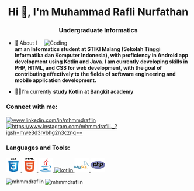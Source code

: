 <h1 align="center">Hi 👋, I'm Muhammad Rafli Nurfathan</h1>
<h3 align="center">Undergraduate Informatics</h3>
<img align="right"  alt="Coding" width="400" src="https://i.giphy.com/media/v1.Y2lkPTc5MGI3NjExYnNiNWxqd3k1amRqNTc4MHIzZ3Nnejc1ZTlsZTRvdWc2bHFkNng2YSZlcD12MV9pbnRlcm5hbF9naWZfYnlfaWQmY3Q9Zw/JqmupuTVZYaQX5s094/giphy.gif">



- 💬 About **I am an Informatics student at STIKI Malang (Sekolah Tinggi Informatika dan Komputer Indonesia), with proficiency in Android app development using Kotlin and Java. I am currently developing skills in PHP, HTML, and CSS for web development, with the goal of contributing effectively to the fields of software engineering and mobile application development.**

- 👨‍💻I’m currently **study Kotlin at Bangkit academy**

<h3 align="left">Connect with me:</h3>
<p align="left">
<a href="https://linkedin.com/in/www.linkedin.com/in/mhmmdraflin" target="blank"><img align="center" src="https://raw.githubusercontent.com/rahuldkjain/github-profile-readme-generator/master/src/images/icons/Social/linked-in-alt.svg" alt="www.linkedin.com/in/mhmmdraflin" height="30" width="40" /></a>
<a href="https://instagram.com/https://www.instagram.com/mhmmdraflii._?igsh=mwe3d3rvbhg2n3cznq==" target="blank"><img align="center" src="https://raw.githubusercontent.com/rahuldkjain/github-profile-readme-generator/master/src/images/icons/Social/instagram.svg" alt="https://www.instagram.com/mhmmdraflii._?igsh=mwe3d3rvbhg2n3cznq==" height="30" width="40" /></a>
</p>

<h3 align="left">Languages and Tools:</h3>
<p align="left"> <a href="https://www.w3schools.com/css/" target="_blank" rel="noreferrer"> <img src="https://raw.githubusercontent.com/devicons/devicon/master/icons/css3/css3-original-wordmark.svg" alt="css3" width="40" height="40"/> </a> <a href="https://www.w3.org/html/" target="_blank" rel="noreferrer"> <img src="https://raw.githubusercontent.com/devicons/devicon/master/icons/html5/html5-original-wordmark.svg" alt="html5" width="40" height="40"/> </a> <a href="https://www.java.com" target="_blank" rel="noreferrer"> <img src="https://raw.githubusercontent.com/devicons/devicon/master/icons/java/java-original.svg" alt="java" width="40" height="40"/> </a> <a href="https://kotlinlang.org" target="_blank" rel="noreferrer"> <img src="https://www.vectorlogo.zone/logos/kotlinlang/kotlinlang-icon.svg" alt="kotlin" width="40" height="40"/> </a> <a href="https://www.mysql.com/" target="_blank" rel="noreferrer"> <img src="https://raw.githubusercontent.com/devicons/devicon/master/icons/mysql/mysql-original-wordmark.svg" alt="mysql" width="40" height="40"/> </a> <a href="https://www.php.net" target="_blank" rel="noreferrer"> <img src="https://raw.githubusercontent.com/devicons/devicon/master/icons/php/php-original.svg" alt="php" width="40" height="40"/> </a> </p>

<p><img align="left" src="https://github-readme-stats.vercel.app/api/top-langs?username=mhmmdraflin&show_icons=true&locale=en&layout=compact" alt="mhmmdraflin" /></p>

<p>&nbsp;<img align="center" src="https://github-readme-stats.vercel.app/api?username=mhmmdraflin&show_icons=true&locale=en" alt="mhmmdraflin" /></p>
